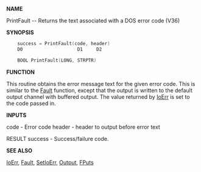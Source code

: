 
**NAME**

PrintFault -- Returns the text associated with a DOS error code (V36)

**SYNOPSIS**

```c
    success = PrintFault(code, header)
    D0                    D1     D2

    BOOL PrintFault(LONG, STRPTR)

```
**FUNCTION**

This routine obtains the error message text for the given error code.
This is similar to the [Fault](Fault) function, except that the output is
written to the default output channel with buffered output.
The value returned by [IoErr](IoErr) is set to the code passed in.

**INPUTS**

code   - Error code
header - header to output before error text

RESULT
success - Success/failure code.

**SEE ALSO**

[IoErr](IoErr), [Fault](Fault), [SetIoErr](SetIoErr), [Output](Output), [FPuts](FPuts)
